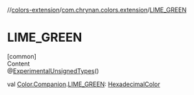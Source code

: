 //[colors-extension](../../index.md)/[com.chrynan.colors.extension](index.md)/[LIME_GREEN](-l-i-m-e_-g-r-e-e-n.md)



# LIME_GREEN  
[common]  
Content  
@[ExperimentalUnsignedTypes](https://kotlinlang.org/api/latest/jvm/stdlib/kotlin/-experimental-unsigned-types/index.html)()  
  
val [Color.Companion](../../../colors-core/colors-core/com.chrynan.colors/-color/-companion/index.md).[LIME_GREEN](-l-i-m-e_-g-r-e-e-n.md): [HexadecimalColor](../../../colors-core/colors-core/com.chrynan.colors/-hexadecimal-color/index.md)  



